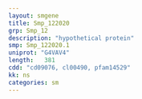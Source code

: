 ```yaml
---
layout: smgene
title: Smp_122020
grp: Smp_12
description: "hypothetical protein"
smp: Smp_122020.1
uniprot: "G4VAV4"
length:   381
cdd: "cd09076, cl00490, pfam14529"
kk: ns
categories: sm
---
```


